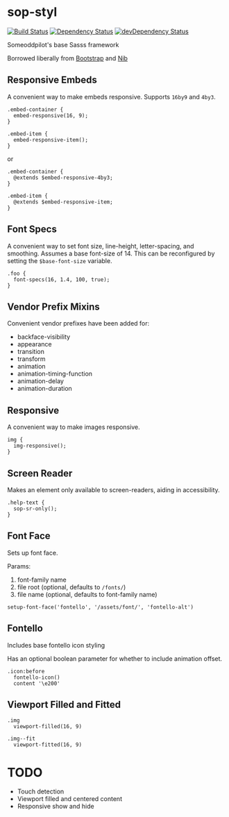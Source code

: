 sop-styl
========

[![Build Status](https://travis-ci.org/SomeoddpilotInc/sop-sass.svg?branch=master)](https://travis-ci.org/SomeoddpilotInc/sop-sass)
[![Dependency Status](https://david-dm.org/SomeoddpilotInc/sop-sass.svg)](https://david-dm.org/SomeoddpilotInc/sop-sass)
[![devDependency Status](https://david-dm.org/SomeoddpilotInc/sop-sass/dev-status.svg)](https://david-dm.org/SomeoddpilotInc/sop-sass#info=devDependencies)

Someoddpilot's base Sasss framework

Borrowed liberally from [Bootstrap](http://getbootstrap.com) and [Nib](https://github.com/tj/nib)

## Responsive Embeds

A convenient way to make embeds responsive. Supports `16by9` and `4by3`.

```stylus
.embed-container {
  embed-responsive(16, 9);
}

.embed-item {
  embed-responsive-item();
}
```

or

```stylus
.embed-container {
  @extends $embed-responsive-4by3;
}

.embed-item {
  @extends $embed-responsive-item;
}
```

## Font Specs

A convenient way to set font size, line-height, letter-spacing, and smoothing. Assumes a base font-size of 14. This can be reconfigured by setting the `$base-font-size` variable.

```stylus
.foo {
  font-specs(16, 1.4, 100, true);
}
```

## Vendor Prefix Mixins

Convenient vendor prefixes have been added for:

* backface-visibility
* appearance
* transition
* transform
* animation
* animation-timing-function
* animation-delay
* animation-duration

## Responsive

A convenient way to make images responsive.

```stylus
img {
  img-responsive();
}
```

## Screen Reader

Makes an element only available to screen-readers, aiding in accessibility.

```stylus
.help-text {
  sop-sr-only();
}
```

## Font Face

Sets up font face.

Params:

1. font-family name
2. file root (optional, defaults to `/fonts/`)
3. file name (optional, defaults to font-family name)

```stylus
setup-font-face('fontello', '/assets/font/', 'fontello-alt')
```

## Fontello

Includes base fontello icon styling

Has an optional boolean parameter for whether to include animation offset.

```stylus
.icon:before
  fontello-icon()
  content '\e200'
```

## Viewport Filled and Fitted

```stylus
.img
  viewport-filled(16, 9)

.img--fit
  viewport-fitted(16, 9)
```

# TODO

* Touch detection
* Viewport filled and centered content
* Responsive show and hide
